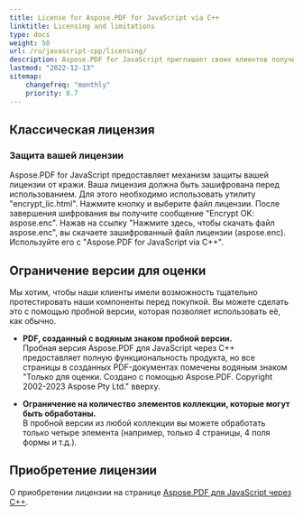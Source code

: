 ```yaml
---
title: License for Aspose.PDF for JavaScript via C++
linktitle: Licensing and limitations
type: docs
weight: 50
url: /ru/javascript-cpp/licensing/
description: Aspose.PDF for JavaScript приглашает своих клиентов получить Классическую лицензию и Лицензию с оплатой по факту. А также использовать ограниченную лицензию для более глубокого изучения продукта.
lastmod: "2022-12-13"
sitemap:
    changefreq: "monthly"
    priority: 0.7
---
```

## Классическая лицензия

### Защита вашей лицензии

Aspose.PDF for JavaScript предоставляет механизм защиты вашей лицензии от кражи. Ваша лицензия должна быть зашифрована перед использованием. Для этого необходимо использовать утилиту "encrypt_lic.html". Нажмите кнопку и выберите файл лицензии. После завершения шифрования вы получите сообщение "Encrypt OK: aspose.enc". Нажав на ссылку "Нажмите здесь, чтобы скачать файл aspose.enc", вы скачаете зашифрованный файл лицензии (aspose.enc). Используйте его с "Aspose.PDF for JavaScript via C++".

## Ограничение версии для оценки

Мы хотим, чтобы наши клиенты имели возможность тщательно протестировать наши компоненты перед покупкой.
 Вы можете сделать это с помощью пробной версии, которая позволяет использовать её, как обычно.

- **PDF, созданный с водяным знаком пробной версии.**  
Пробная версия Aspose.PDF для JavaScript через C++ предоставляет полную функциональность продукта, но все страницы в созданных PDF-документах помечены водяным знаком "Только для оценки. Создано с помощью Aspose.PDF. Copyright 2002-2023 Aspose Pty Ltd." вверху.

- **Ограничение на количество элементов коллекции, которые могут быть обработаны.**  
В пробной версии из любой коллекции вы можете обработать только четыре элемента (например, только 4 страницы, 4 поля формы и т.д.).

## Приобретение лицензии

О приобретении лицензии на странице [Aspose.PDF для JavaScript через C++](https://products.aspose.com/pdf/javascript-cpp/).
